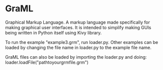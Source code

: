 # GraML
Graphical Markup Language.
A markup language made specifically for making graphical user interfaces.
It is intended to simplify making GUIs being written in Python itself using Kivy library.

To run the example "example3.grm", run loader.py.
Other examples can be loaded by changing the file name in loader.py to the example file name.

GraML files can also be loaded by importing the loader.py and doing:
loader.loadFile("pathtoyourgrmfile.grm")
